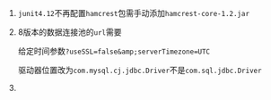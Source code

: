 1. `junit4.12`不再配置`hamcrest`包需手动添加`hamcrest-core-1.2.jar`

2. 8版本的数据连接池的`url`需要

   给定时间参数`?useSSL=false&amp;serverTimezone=UTC`

   驱动器位置改为`com.mysql.cj.jdbc.Driver`不是`com.sql.jdbc.Driver`

3. 

